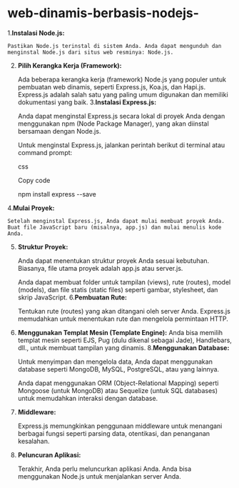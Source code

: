 # web-dinamis-berbasis-nodejs-
1.**Instalasi Node.js:**
        
    Pastikan Node.js terinstal di sistem Anda. Anda dapat mengunduh dan menginstal Node.js dari situs web resminya: Node.js.
2. **Pilih Kerangka Kerja (Framework):**

   Ada beberapa kerangka kerja (framework) Node.js yang populer untuk pembuatan web dinamis, seperti Express.js, Koa.js, dan Hapi.js. Express.js adalah salah satu yang paling umum digunakan dan memiliki dokumentasi yang baik.
3.**Instalasi Express.js:**

   Anda dapat menginstal Express.js secara lokal di proyek Anda dengan menggunakan npm (Node Package Manager), yang akan diinstal bersamaan dengan Node.js.

   Untuk menginstal Express.js, jalankan perintah berikut di terminal atau command prompt:

   css

   Copy code

   npm install express --save

4.**Mulai Proyek:**
    
    Setelah menginstal Express.js, Anda dapat mulai membuat proyek Anda. Buat file JavaScript baru (misalnya, app.js) dan mulai menulis kode Anda.
5. **Struktur Proyek:**

   Anda dapat menentukan struktur proyek Anda sesuai kebutuhan. Biasanya, file utama proyek adalah app.js atau server.js.

   Anda dapat membuat folder untuk tampilan (views), rute (routes), model (models), dan file statis (static files) seperti gambar, stylesheet, dan skrip JavaScript.
6.**Pembuatan Rute:**

   Tentukan rute (routes) yang akan ditangani oleh server Anda. Express.js memudahkan untuk menentukan rute dan mengelola permintaan HTTP.
7. **Menggunakan Templat Mesin (Template Engine):**
   Anda bisa memilih templat mesin seperti EJS, Pug (dulu dikenal sebagai Jade), Handlebars, dll., untuk membuat tampilan yang dinamis.
8.**Menggunakan Database:**

   Untuk menyimpan dan mengelola data, Anda dapat menggunakan database seperti MongoDB, MySQL, PostgreSQL, atau yang lainnya.

   Anda dapat menggunakan ORM (Object-Relational Mapping) seperti Mongoose (untuk MongoDB) atau Sequelize (untuk SQL databases) untuk memudahkan interaksi dengan database.
9. **Middleware:**

   Express.js memungkinkan penggunaan middleware untuk menangani berbagai fungsi seperti parsing data, otentikasi, dan penanganan kesalahan.
11. **Peluncuran Aplikasi:**

    Terakhir, Anda perlu meluncurkan aplikasi Anda. Anda bisa menggunakan Node.js untuk menjalankan server Anda.
